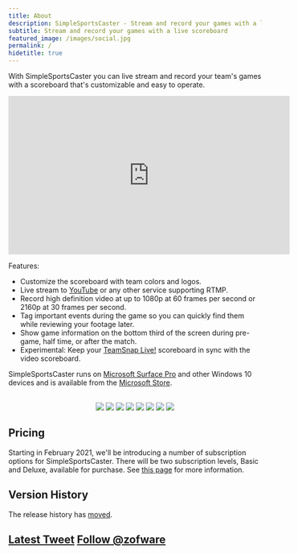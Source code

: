 ```yaml
---
title: About
description: SimpleSportsCaster - Stream and record your games with a live scoreboard.
subtitle: Stream and record your games with a live scoreboard
featured_image: /images/social.jpg
permalink: /
hidetitle: true
---
```


With SimpleSportsCaster you can live stream and record your team's games with a scoreboard that's customizable and easy to operate.

<!-- looping autoplay -->
<!-- 
<iframe width="560" height="315" src="https://www.youtube.com/embed/videoseries?list=PLCfT_1S-jgSR6ALd3sFmMrlx-CXDJ7yWR&loop=1&autoplay=1&mute=1" frameborder="0" allow="accelerometer; autoplay; clipboard-write; encrypted-media; gyroscope; picture-in-picture" allowfullscreen></iframe>
-->

<!-- non-looping, non-autoplay -->
<iframe width="560" height="315" src="https://www.youtube.com/embed/hQVCQU7D-KM?rel=0&controls=0&showinfo=0" frameborder="0" allow="accelerometer; autoplay; clipboard-write; encrypted-media; gyroscope; picture-in-picture" allowfullscreen></iframe>

Features:
* Customize the scoreboard with team colors and logos.
* Live stream to [YouTube](https://youtube.com) or any other service supporting RTMP.
* Record high definition video at up to 1080p at 60 frames per second or 2160p at 30 frames per second.
* Tag important events during the game so you can quickly find them while reviewing your footage later.
* Show game information on the bottom third of the screen during pre-game, half time, or after the match.
* Experimental: Keep your [TeamSnap Live!](https://www.teamsnap.com/teams/features/teamsnap-live) scoreboard in sync with the video scoreboard.

SimpleSportsCaster runs on [Microsoft Surface Pro](https://www.microsoft.com/en-us/surface) and other Windows 10 devices and is available from the [Microsoft Store](https://www.microsoft.com/store/apps/9NRQMTPGS298?cid=sscdotcom).  

<br/>

<!-- Large badge -->
<!--
<a href='https://www.microsoft.com/store/apps/9NRQMTPGS298?cid=storebadge&ocid=badge'><img src='https://developer.microsoft.com/en-us/store/badges/images/English_get-it-from-MS.png' alt='Get it from Microsoft' style='width: 284px; height: 104px;'/></a>
-->

<!-- Small badge -->
<!--
<a href='https://www.microsoft.com/store/apps/9NRQMTPGS298?cid=storebadge&ocid=badge'><img src='https://developer.microsoft.com/en-us/store/badges/images/English_get_L.png' alt='Get' style='width: 127px; height: 52px;'/></a>
-->

<!-- normal banner -->
<div align="center" id="mspb-13l7a8y9mrnt" class="9NRQMTPGS298"></div>
<script src="https://storebadge.azureedge.net/src/badge-1.8.4.js"></script>
<script>
  mspb('9NRQMTPGS298', function(badge) {
    document.getElementById('mspb-13l7a8y9mrnt').innerHTML = badge;
  });
</script>
<!-- large banner -->
<!--
<div align="center" id="mspb-fiesvxg2x8f3" class="9NRQMTPGS298"></div>
<script src="https://storebadge.azureedge.net/src/badge-1.8.4.js"></script>
<script>
  mspb({ productId: '9NRQMTPGS298', badgeType: 'large' }, function(badge) {
    document.getElementById('mspb-fiesvxg2x8f3').innerHTML = badge;
  });
</script>
-->

<div align="center" class="gallery" data-columns="3">
    <img src="{{site.url}}/assets/screens/InGame1.png">
    <img src="{{site.url}}/assets/screens/InGame2.png">
    <img src="{{site.url}}/assets/screens/InGame3.png">
    <img src="{{site.url}}/assets/screens/InGame4.png">
    <img src="{{site.url}}/assets/screens/Pregame1.png">
    <img src="{{site.url}}/assets/screens/InGame5.png">
    <img src="{{site.url}}/assets/screens/Halftime1.png">
    <img src="{{site.url}}/assets/screens/Final1.png">
</div>

## Pricing

Starting in February 2021, we'll be introducing a number of subscription options for SimpleSportsCaster. There will be two subscription levels, Basic and Deluxe, available for purchase. See [this page](/help/pricing) for more information.

## Version History

The release history has [moved](/releases).

## [Latest Tweet](https://twitter.com/zofware?ref_src=twsrc%5Etfw) <a href="https://twitter.com/zofware?ref_src=twsrc%5Etfw" class="twitter-follow-button" data-show-count="false" data-size="small">Follow @zofware</a><script async src="https://platform.twitter.com/widgets.js" charset="utf-8"></script>
<!--<a class="twitter-timeline" data-height="640" data-theme="light" href="https://twitter.com/zofware?ref_src=twsrc%5Etfw">Tweets by zofware</a>-->
<a class="twitter-timeline" href="https://twitter.com/zofware?ref_src=twsrc%5Etfw" data-tweet-limit="1" data-chrome="noheader nofooter noborders"> </a><script async src="https://platform.twitter.com/widgets.js" charset="utf-8"></script>
